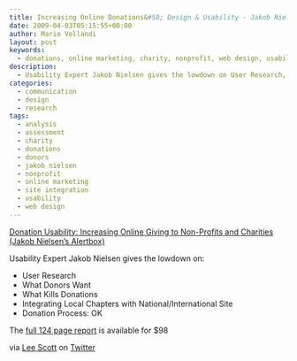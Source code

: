 ```yaml
---
title: Increasing Online Donations&#58; Design & Usability - Jakob Nielsen
date: 2009-04-03T05:15:55+00:00
author: Mario Vellandi
layout: post
keywords:
  - donations, online marketing, charity, nonprofit, web design, usability, site integration, research, communication, analysis, jakob nielsen
description:
  - Usability Expert Jakob Nielsen gives the lowdown on User Research, What Donors Want, What Kills Donations, and Integrating Local Chapters with National/International Sites
categories:
  - communication
  - design
  - research
tags:
  - analysis
  - assessment
  - charity
  - donations
  - donors
  - jakob nielsen
  - nonprofit
  - online marketing
  - site integration
  - usability
  - web design
---
```

<a rel="nofollow" href="http://www.useit.com/alertbox/nonprofit-donations.html">Donation Usability: Increasing Online Giving to Non-Profits and Charities (Jakob Nielsen&#8217;s Alertbox)</a>

Usability Expert Jakob Nielsen gives the lowdown on:

  * User Research
  * What Donors Want
  * What Kills Donations
  * Integrating Local Chapters with National/International Site
  * Donation Process: OK

The [full 124 page report](http://www.nngroup.com/reports/donations/) is available for $98

via [Lee Scott](http://koodooz.blogspot.com/) on <a rel="nofollow" href="http://twitter.com/KooDooZ/">Twitter</a>

